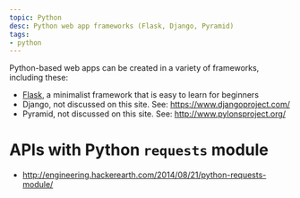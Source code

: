 ```yaml
---
topic: Python
desc: Python web app frameworks (Flask, Django, Pyramid)
tags:
- python
---
```


Python-based web apps can be created in a variety of frameworks, including these:

* [Flask](/topics/flask), a minimalist framework that is easy to learn for beginners
* Django, not discussed on this site.  See: <https://www.djangoproject.com/>
* Pyramid, not discussed on this site.  See: <http://www.pylonsproject.org/>
 
# APIs with Python `requests` module

* <http://engineering.hackerearth.com/2014/08/21/python-requests-module/>
